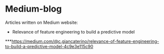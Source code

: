 # Medium-blog
Articles written on Medium website:

- Relevance of feature engineering to build a predictive model 

***https://medium.com/@c.giancaterino/relevance-of-feature-engineering-to-build-a-predictive-model-4c9e3e115c90
